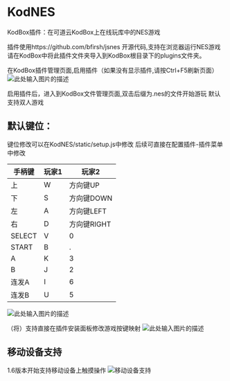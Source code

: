 ﻿# KodNES
 KodBox插件：在可道云KodBox上在线玩库中的NES游戏

插件使用https://github.com/bfirsh/jsnes 开源代码,支持在浏览器运行NES游戏
请在KodBox中将此插件文件夹导入到KodBox根目录下的plugins文件夹。

在KodBox插件管理页面,启用插件（如果没有显示插件,请按Ctrl+F5刷新页面）
![此处输入图片的描述][1]

启用插件后，进入到KodBox文件管理页面,双击后缀为.nes的文件开始游玩
默认支持双人游戏

默认键位：
---
键位修改可以在KodNES/static/setup.js中修改
后续可直接在配置插件-插件菜单中修改

|  手柄键   | 玩家1  |  玩家2  |
|  ----  | ----  | ----  |
| 上  | W | 方向键UP |
| 下  | S | 方向键DOWN |
| 左  | A | 方向键LEFT |
| 右  | D | 方向键RIGHT |
| SELECT  | V | 0 |
| START  | B | . |
| A  | K | 3 |
| B  | J | 2 |
| 连发A  | I | 6 |
| 连发B  | U | 5 |

![此处输入图片的描述][2]

（将）支持直接在插件安装面板修改游戏按键映射
![此处输入图片的描述][3]

移动设备支持
--------

1.6版本开始支持移动设备上触摸操作
![移动设备支持][4]


  [1]: https://s1.ax1x.com/2020/08/27/d4eSjH.png
  [2]: https://s.pc.qq.com/tousu/img/20210515/7422166_1621072366.jpg
  [3]: https://s.pc.qq.com/tousu/img/20210515/2586070_1621072398.jpg
  [4]: https://s.pc.qq.com/tousu/img/20210515/2812509_1621072433.jpg
